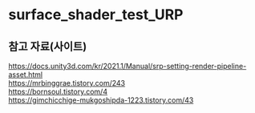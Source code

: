# surface_shader_test_URP
## 참고 자료(사이트)
https://docs.unity3d.com/kr/2021.1/Manual/srp-setting-render-pipeline-asset.html  
https://mrbinggrae.tistory.com/243  
https://bornsoul.tistory.com/4  
https://gimchicchige-mukgoshipda-1223.tistory.com/43  
